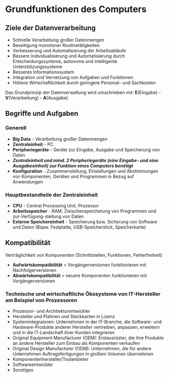 # Grundfunktionen des Computers

## Ziele der Datenverarbeitung

- Schnelle Verarbeitung großer Datenmengen
- Beseitigung monotoner Routinetätigkeiten
- Verbesserung und Automatisierung der Arbeitsabläufe
- Bessere Individualisierung und Automatisierung durch Entscheidungssysteme, autonome und intelligente Unterstützungssysteme
- Besseres Informationssystem
- Integration und Vernetzung von Aufgaben und Funktionen
- Höhere Wirtschaftlichkeit durch geringere Personal- und Sachkosten

Das Grundprinzip der Datenverwaltung wird umschrieben mit:
**E**(Eingabe) - **V**(Verarbeitung) - **A**(Ausgabe)

## Begriffe und Aufgaben

### Generell

- **Big Data** - Verarbeitung großer Datenmengen
- **Zentraleinheit** - PC
- **Peripheriegeräte** - Geräte zur Eingabe, Ausgabe und Speicherung von Daten
- ***Zentraleinheit und mind. 2 Peripheriegeräte (eine Eingabe- und eine Ausgabeeinheit) zur Funktion eines Computers benötigt***
- **Konfiguration** - Zusammenstellung, Einstellungen und Abstimmungen von Komponenten, Geräten und Programmen in Bezug auf Anwendungen

### Hauptbestandteile der Zentraleinheit

- **CPU** - Central Processing Unit, Prozessor
- **Arbeitsspeicher** - RAM, Zwischenspeicherung von Programmen und zur-Verfügung-stellung von Daten
- **Externe Speichereinheit** - Speicherung bzw. Sicherung von Software und Daten (Bspw. Festplatte, USB-Speicherstick, Speicherkarte)

## Kompatibilität

Verträglichkeit von Komponenten (Schnittstellen, Funktionen, Fehlerfreiheit)

- **Aufwärtskompatibilität** = Vorgängerversionen funktionieren mit Nachfolgerversionen
- **Abwärtskompatibilität** = neuere Komponenten funktionieren mit Vorgängerversionen

### Technische und wirtschaftliche Ökosysteme von IT-Hersteller am Beispiel von Prozessoren

- Prozessor- und Architekturentwickler
- Hersteller und Platinen und Steckkarten in Lizenz
- Systemintegratoren: Unternehmen in der IT-Branche, die Software- und Hardware-Produkte anderer Hersteller vertreiben, anpassen, erweitern und in die IT-Landschaft
ihrer Kunden integrieren
- Original Equipment Manufacturer (OEM): Erstausrüster, die ihre Produkte an andere Hersteller zum Einbau als Komponenten verkaufen
- Original Design Manufacturer (ODM): Unternehmen, die für andere Unternehmen Auftragsfertigungen in großem Volumen übernehmen
- Komponentenhersteller/Toolanbieter
- Softwareentwickler
- Sonstiges
